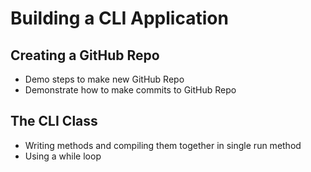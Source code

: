 # Building a CLI Application

## Creating a GitHub Repo
  - Demo steps to make new GitHub Repo
  - Demonstrate how to make commits to GitHub Repo

## The CLI Class
  - Writing methods and compiling them together in single run method
  - Using a while loop
